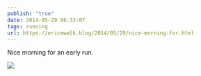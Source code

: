 ```yaml
---
publish: "true"
date: 2014-05-29 06:33:07
tags: running
url: https://ericmwalk.blog/2014/05/29/nice-morning-for.html
---
```


Nice morning for an early run.

![](https://ericmwalk.blog/uploads/2022/f8f2bafd47.jpg)